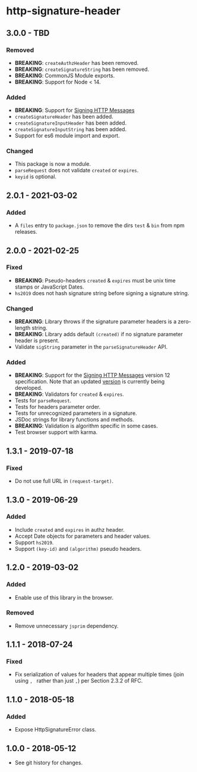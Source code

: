 # http-signature-header

## 3.0.0 - TBD

### Removed
- **BREAKING**: `createAuthzHeader` has been removed.
- **BREAKING**: `createSignatureString` has been removed.
- **BREAKING**: CommonJS Module exports.
- **BREAKING**: Support for Node < 14.

### Added
- **BREAKING**: Support for [Signing HTTP Messages](https://www.ietf.org/archive/id/draft-ietf-httpbis-message-signatures-04.html)
- `createSignatureHeader` has been added.
- `createSignatureInputHeader` has been added.
- `createSignatureInputString` has been added.
- Support for es6 module import and export.

### Changed
- This package is now a module.
- `parseRequest` does not validate `created` or `expires`.
- `keyid` is optional.

## 2.0.1 - 2021-03-02

### Added
- A `files` entry to `package.json` to remove the dirs `test` & `bin` from npm releases.

## 2.0.0 - 2021-02-25

### Fixed
- **BREAKING**: Pseudo-headers `created` & `expires` must be unix time stamps or JavaScript Dates.
- `hs2019` does not hash signature string before signing a signature string.

### Changed
- **BREAKING**: Library throws if the signature parameter headers is a zero-length string.
- **BREAKING**: Library adds default `(created)` if no signature parameter header is present.
- Validate `sigString` parameter in the `parseSignatureHeader` API.

### Added
- **BREAKING**: Support for the
  [Signing HTTP Messages](https://tools.ietf.org/html/draft-cavage-http-signatures-12)
  version 12 specification.  Note that an updated
  [version](https://tools.ietf.org/html/draft-ietf-httpbis-message-signatures)
  is currently being developed.
- **BREAKING**: Validators for `created` & `expires`.
- Tests for `parseRequest`.
- Tests for headers parameter order.
- Tests for unrecognized parameters in a signature.
- JSDoc strings for library functions and methods.
- **BREAKING**: Validation is algorithm specific in some cases.
- Test browser support with karma.

## 1.3.1 - 2019-07-18

### Fixed
- Do not use full URL in `(request-target)`.

## 1.3.0 - 2019-06-29

### Added
- Include `created` and `expires` in authz header.
- Accept Date objects for parameters and header values.
- Support `hs2019`.
- Support `(key-id)` and `(algorithm)` pseudo headers.

## 1.2.0 - 2019-03-02

### Added
- Enable use of this library in the browser.

### Removed
- Remove unnecessary `jsprim` dependency.

## 1.1.1 - 2018-07-24

### Fixed
- Fix serialization of values for headers that
  appear multiple times (join using `, `
  rather than just `,`) per Section 2.3.2 of RFC.

## 1.1.0 - 2018-05-18

### Added
- Expose HttpSignatureError class.

## 1.0.0 - 2018-05-12

- See git history for changes.
